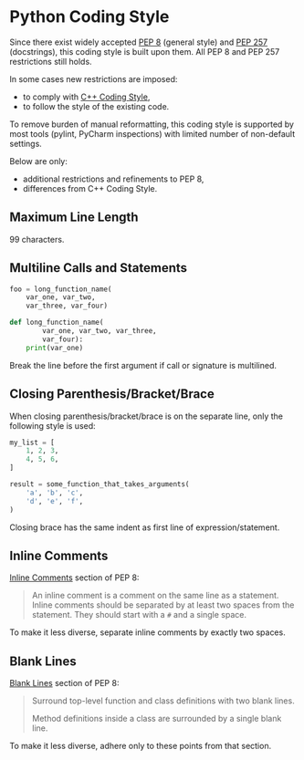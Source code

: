 # Python Coding Style

Since there exist widely accepted
[PEP 8](https://www.python.org/dev/peps/pep-0008/) (general style) and
[PEP 257](https://www.python.org/dev/peps/pep-0257/) (docstrings),
this coding style is built upon them.
All PEP 8 and PEP 257 restrictions still holds.

In some cases new restrictions are imposed:
- to comply with
[C++ Coding Style](https://networkoptix.atlassian.net/wiki/spaces/SD/pages/44531791),
- to follow the style of the existing code.

To remove burden of manual reformatting,
this coding style is supported by most tools (pylint, PyCharm inspections)
with limited number of non-default settings.

Below are only:
- additional restrictions and refinements to PEP 8,
- differences from C++ Coding Style.

## Maximum Line Length

99 characters.

## Multiline Calls and Statements

```python
foo = long_function_name(
    var_one, var_two,
    var_three, var_four)
```
```python
def long_function_name(
        var_one, var_two, var_three,
        var_four):
    print(var_one)
```

Break the line before the first argument if call or signature is multilined.

## Closing Parenthesis/Bracket/Brace

When closing parenthesis/bracket/brace is on the separate line, only the
following style is used:
```python
my_list = [
    1, 2, 3,
    4, 5, 6,
]
```
```python
result = some_function_that_takes_arguments(
    'a', 'b', 'c',
    'd', 'e', 'f',
)
```

Closing brace has the same indent as first line of expression/statement.

## Inline Comments

[Inline Comments](https://www.python.org/dev/peps/pep-0008/#id32)
section of PEP 8:
> An inline comment is a comment on the same line as a statement. Inline
comments should be separated by at least two spaces from the statement.
They should start with a `#` and a single space.

To make it less diverse, separate inline comments by exactly two spaces.

## Blank Lines

[Blank Lines](https://www.python.org/dev/peps/pep-0008/#id21)
section of PEP 8:
> Surround top-level function and class definitions with two blank lines.
>
> Method definitions inside a class are surrounded by a single blank line.

To make it less diverse, adhere only to these points from that section.
